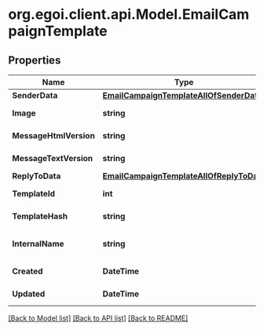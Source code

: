 
# org.egoi.client.api.Model.EmailCampaignTemplate

## Properties

Name | Type | Description | Notes
------------ | ------------- | ------------- | -------------
**SenderData** | [**EmailCampaignTemplateAllOfSenderData**](EmailCampaignTemplateAllOfSenderData.md) |  | [optional] 
**Image** | **string** | Template image | [optional] 
**MessageHtmlVersion** | **string** | Html message | [optional] 
**MessageTextVersion** | **string** | Text message | [optional] 
**ReplyToData** | [**EmailCampaignTemplateAllOfReplyToData**](EmailCampaignTemplateAllOfReplyToData.md) |  | [optional] 
**TemplateId** | **int** |  | [optional] [readonly] 
**TemplateHash** | **string** |  | [optional] [readonly] 
**InternalName** | **string** | Campaign internal name | [optional] 
**Created** | **DateTime** |  | [optional] [readonly] 
**Updated** | **DateTime** |  | [optional] [readonly] 

[[Back to Model list]](../README.md#documentation-for-models)
[[Back to API list]](../README.md#documentation-for-api-endpoints)
[[Back to README]](../README.md)

